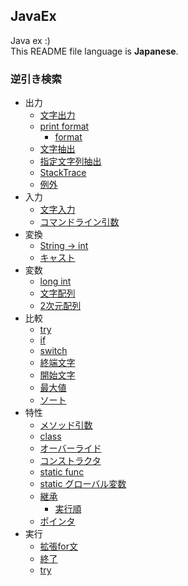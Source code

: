 ## JavaEx

Java ex :)  
This README file language is **Japanese**.

### 逆引き検索
- 出力
  - [文字出力](JavaLesson/src/lesson/chap00/ALesson.java)
  - [print format](JavaLesson/src/lesson/chap01/BLesson.java)
    - [format](JavaLesson/src/lesson/chap05/BLesson.java)
  - [文字抽出](JavaLesson/src/lesson/chap02/BLesson.java)
  - [指定文字列抽出](JavaLesson/src/lesson/chap06/CLesson.java)
  - [StackTrace](JavaLesson/src/lesson/chap12/BLesson.java)
  - [例外](JavaLesson/src/lesson/chap12/BLesson.java)
- 入力
  - [文字入力](JavaLesson/src/lesson/chap02/ALesson.java)
  - [コマンドライン引数](JavaLesson/src/lesson/chap08/BLesson.java)
- 変換
  - [String -> int](JavaLesson/src/lesson/chap02/ALesson.java)
  - [キャスト](JavaLesson/src/lesson/chap02/BLesson.java)
- 変数
  - [long int](JavaLesson/src/lesson/chap01/ALesson.java)
  - [文字配列](JavaLesson/src/lesson/chap02/ALesson.java)
  - [2次元配列](JavaLesson/src/lesson/chap08/DLesson.java)
- 比較
  - [try](JavaLesson/src/lesson/chap02/ALesson.java)
  - [if](JavaLesson/src/lesson/chap03/ALesson.java)
  - [switch](JavaLesson/src/lesson/chap04/ALesson.java)
  - [終端文字](JavaLesson/src/lesson/chap06/ALesson.java)
  - [開始文字](JavaLesson/src/lesson/chap06/CLesson.java)
  - [最大値](JavaLesson/src/lesson/chap08/CLesson.java)
  - [ソート](JavaLesson/src/lesson/chap08/ELesson.java)
- 特性
  - [メソッド引数](JavaLesson/src/lesson/chap07/DLesson.java)
  - [class](JavaLesson/src/lesson/chap07/ELesson.java)
  - [オーバーライド](JavaLesson/src/lesson/chap09/ALesson.java)
  - [コンストラクタ](JavaLesson/src/lesson/chap09/Student.java)
  - [static func](JavaLesson/src/lesson/chap10/ALesson.java)
  - [static グローバル変数](JavaLesson/src/lesson/chap10/CLesson.java)
  - [継承](JavaLesson/src/lesson/chap11/ALesson.java)
    - [実行順](JavaLesson/src/lesson/chap14/ALesson.java)
  - [ポインタ](JavaLesson/src/lesson/chap14/ALesson.java)
- 実行
  - [拡張for文](JavaLesson/src/lesson/chap08/ALesson.java)
  - [終了](JavaLesson/src/lesson/chap08/BLesson.java)
  - [try](JavaLesson/src/lesson/chap12/ALesson.java)
